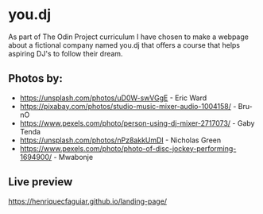 # you.dj
As part of The Odin Project curriculum I have chosen to make a webpage about a fictional company named you.dj that offers a course that helps aspiring DJ's to follow their dream.
## Photos by:
- https://unsplash.com/photos/uD0W-swVGgE - Eric Ward
- https://pixabay.com/photos/studio-music-mixer-audio-1004158/ - Bru-nO
- https://www.pexels.com/photo/person-using-dj-mixer-2717073/ - Gaby Tenda
- https://unsplash.com/photos/nPz8akkUmDI - Nicholas Green
- https://www.pexels.com/photo/photo-of-disc-jockey-performing-1694900/ - Mwabonje
## Live preview
https://henriquecfaguiar.github.io/landing-page/
